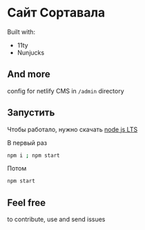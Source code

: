 # Сайт Сортавала

Built with:
- 11ty
- Nunjucks

## And more

config for netlify CMS in `/admin` directory

## Запустить

Чтобы работало, нужно скачать [node js LTS](https://nodejs.org/en/)

В первый раз

```bash
npm i ; npm start
```
Потом

```bash
npm start
```

## Feel free

to contribute, use and send issues
